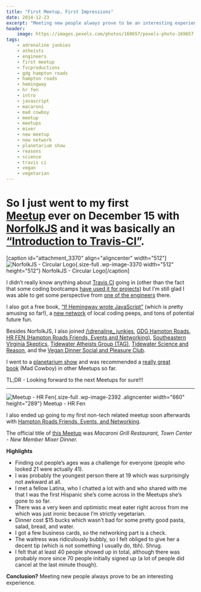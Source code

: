 ```yaml
---
title: "First Meetup, First Impressions"
date: 2014-12-23
excerpt: "Meeting new people always prove to be an interesting experience."
header:
    image: https://images.pexels.com/photos/169657/pexels-photo-169657.jpeg
tags:
    - adrenaline junkies
    - atheists
    - engineers
    - first meetup
    - fvcproductions
    - gdg hampton roads
    - hampton roads
    - hemingway
    - hr fen
    - intro
    - javascript
    - macaroni
    - mad cowboy
    - meetup
    - meetups
    - mixer
    - new meetup
    - new network
    - planetarium show
    - reasons
    - science
    - travis ci
    - vegan
    - vegetarian
---
```


So I just went to my first [Meetup](http://meetup.com) ever on December 15 with [NorfolkJS](http://www.meetup.com/NorfolkJS/) and it was basically an [“Introduction to Travis-CI”](http://www.meetup.com/NorfolkJS/events/213364882/).
=======================================================================================================================================================================================================================================

\[caption id="attachment\_3370" align="aligncenter"
width="512"\]![NorfolkJS - Circular
Logo](https://fvcproductions.files.wordpress.com/2015/11/norfolkjs1.png){.size-full
.wp-image-3370 width="512" height="512"} NorfolkJS - Circular
Logo\[/caption\]

I didn’t really know anything about [Travis CI](https://travis-ci.org)
going in (other than the fact that some coding bootcamps [have used it
for projects](https://github.com/hr-14-15/resources)) but I’m still glad
I was able to get some perspective from [one of the
engineers](https://github.com/BanzaiMan) there.

I also got a free book, [“If Hemingway wrote
JavaScript”](http://www.nostarch.com/hemingwayjs) (which is pretty
amusing so far!), a [new network](http://757dev.org) of local coding
peeps, and tons of potential future fun.

Besides NorfolkJS, I also joined [/\\drenaline\_
junkies](http://www.meetup.com/Adrenaline_Junky/), [GDG Hampton
Roads](http://www.meetup.com/GDG-Hampton-Roads/), [HR FEN (Hampton Roads
Friends, Events and Networking)](http://www.meetup.com/HR-FEN/),
[Southeastern Virginia Skeptics](http://www.meetup.com/sevaskeptics/),
[Tidewater Atheists Group
(TAG)](http://www.meetup.com/Tidewater-Atheists-Group/ "TAG"),
[Tidewater Science and
Reason](http://www.meetup.com/Tidewater-Science-and-Reason/), and the
[Vegan Dinner Social and Pleasure
Club](http://www.meetup.com/Vegan-Dinner-Social-and-Pleasure-Club/).

I went to a [planetarium
show](http://sci.odu.edu/physics/planetarium/home.html) and was
recommended a [really great
book](http://www.amazon.com/MAD-COWBOY-Plain-Cattle-Rancher/dp/0684854465) (Mad
Cowboy) in other Meetups so far.

TL;DR - Looking forward to the next Meetups for sure!!!

------------------------------------------------------------------------

![Meetup - HR
Fen](https://fvcproductions.files.wordpress.com/2015/06/1433270063_featured.png){.size-full
.wp-image-2392 .aligncenter width="660" height="289"} Meetup - HR Fen

I also ended up going to my first non-tech related meetup soon
afterwards with [Hampton Roads Friends, Events, and
Networking](http://www.meetup.com/HR-FEN "Meetup - HR FEN").

The official title of [this
Meetup](http://www.meetup.com/HR-FEN/events/219360131/) was *Macaroni
Grill Restaurant, Town Center - New Member Mixer Dinner.*

**Highlights**

-   Finding out people’s ages was a challenge for everyone (people who
    looked 21 were actually 41).
-   I was probably the youngest person there at 19 which was
    surprisingly not awkward at all.
-   I met a fellow Latina, who I chatted a lot with and who shared with
    me that I was the first Hispanic she’s come across in the Meetups
    she’s gone to so far.
-   There was a very keen and optimistic meat eater right across from me
    which was just ironic because I’m strictly vegetarian.
-   Dinner cost \$15 bucks which wasn’t bad for some pretty good pasta,
    salad, bread, and water.
-   I got a few business cards, so the networking part is a check.
-   The waitress was ridiculously bubbly, so I felt obliged to give her
    a decent tip (which is not something I usually do, tbh). Shrug.
-   I felt that at least 40 people showed up in total, although there
    was probably more since 70 people initially signed up (a lot of
    people did cancel at the last minute though).

**Conclusion?** Meeting new people always prove to be an interesting
experience.

